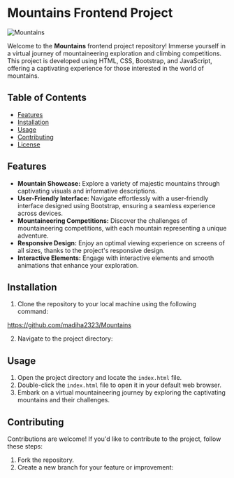# Mountains Frontend Project

![Mountains](screenshot.png)

Welcome to the **Mountains** frontend project repository! Immerse yourself in a virtual journey of mountaineering exploration and climbing competitions. This project is developed using HTML, CSS, Bootstrap, and JavaScript, offering a captivating experience for those interested in the world of mountains.

## Table of Contents

- [Features](#features)
- [Installation](#installation)
- [Usage](#usage)
- [Contributing](#contributing)
- [License](#license)

## Features

- **Mountain Showcase:** Explore a variety of majestic mountains through captivating visuals and informative descriptions.
- **User-Friendly Interface:** Navigate effortlessly with a user-friendly interface designed using Bootstrap, ensuring a seamless experience across devices.
- **Mountaineering Competitions:** Discover the challenges of mountaineering competitions, with each mountain representing a unique adventure.
- **Responsive Design:** Enjoy an optimal viewing experience on screens of all sizes, thanks to the project's responsive design.
- **Interactive Elements:** Engage with interactive elements and smooth animations that enhance your exploration.

## Installation

1. Clone the repository to your local machine using the following command:

https://github.com/madiha2323/Mountains


2. Navigate to the project directory:


## Usage

1. Open the project directory and locate the `index.html` file.
2. Double-click the `index.html` file to open it in your default web browser.
3. Embark on a virtual mountaineering journey by exploring the captivating mountains and their challenges.

## Contributing

Contributions are welcome! If you'd like to contribute to the project, follow these steps:

1. Fork the repository.
2. Create a new branch for your feature or improvement:

